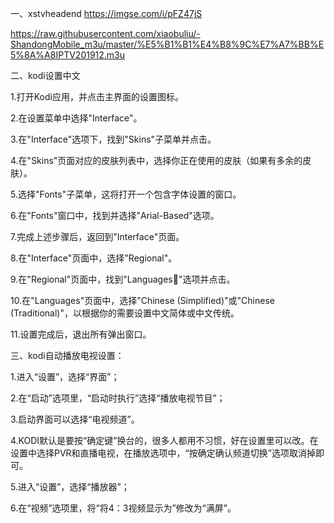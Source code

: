 一、xstvheadend
https://imgse.com/i/pFZ47jS

https://raw.githubusercontent.com/xiaobuliu/-ShandongMobile_m3u/master/%E5%B1%B1%E4%B8%9C%E7%A7%BB%E5%8A%A8IPTV201912.m3u

二、kodi设置中文

1.打开Kodi应用，并点击主界面的设置图标。

2.在设置菜单中选择"Interface"。

3.在"Interface"选项下，找到"Skins"子菜单并点击。

4.在"Skins"页面对应的皮肤列表中，选择你正在使用的皮肤（如果有多余的皮肤）。

5.选择"Fonts"子菜单，这将打开一个包含字体设置的窗口。

6.在"Fonts"窗口中，找到并选择"Arial-Based"选项。

7.完成上述步骤后，返回到"Interface"页面。

8.在"Interface"页面中，选择"Regional"。

9.在"Regional"页面中，找到"Languages"选项并点击。

10.在"Languages"页面中，选择"Chinese (Simplified)"或"Chinese (Traditional)"，以根据你的需要设置中文简体或中文传统。

11.设置完成后，退出所有弹出窗口。

三、kodi自动播放电视设置：

1.进入“设置”，选择“界面”；

2.在“启动”选项里，“启动时执行”选择“播放电视节目”；

3.启动界面可以选择“电视频道”。

4.KODI默认是要按“确定键”换台的，很多人都用不习惯，好在设置里可以改。在设置中选择PVR和直播电视，在播放选项中，“按确定确认频道切换”选项取消掉即可。

5.进入“设置”，选择“播放器”；

6.在“视频”选项里，将“将4：3视频显示为”修改为“满屏”。
